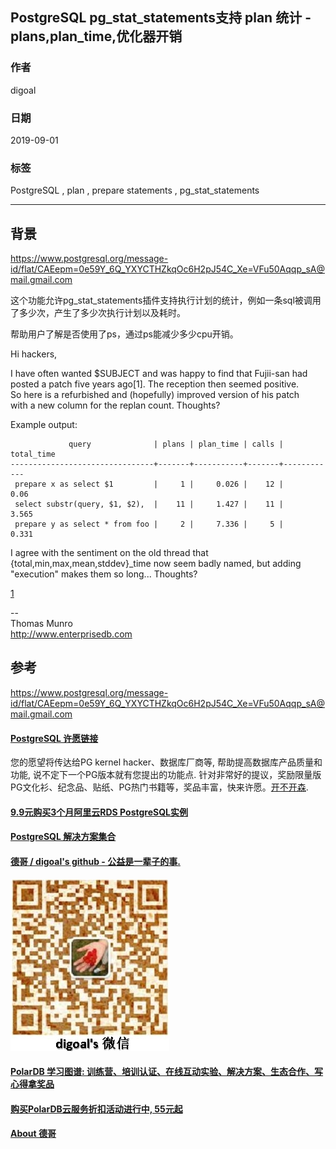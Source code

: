 ## PostgreSQL pg_stat_statements支持 plan 统计 - plans,plan_time,优化器开销  
                                                
### 作者                                                
digoal                                                
                                                
### 日期                                                
2019-09-01                                              
                                                
### 标签                                                
PostgreSQL , plan , prepare statements , pg_stat_statements       
                                                
----                                                
                                                
## 背景     
https://www.postgresql.org/message-id/flat/CAEepm=0e59Y_6Q_YXYCTHZkqOc6H2pJ54C_Xe=VFu50Aqqp_sA@mail.gmail.com   
    
这个功能允许pg_stat_statements插件支持执行计划的统计，例如一条sql被调用了多少次，产生了多少次执行计划以及耗时。  
  
帮助用户了解是否使用了ps，通过ps能减少多少cpu开销。  
  
Hi hackers,  
  
I have often wanted $SUBJECT and was happy to find that Fujii-san had  
posted a patch five years ago[1].  The reception then seemed positive.  
So here is a refurbished and (hopefully) improved version of his patch  
with a new column for the replan count.  Thoughts?  
  
Example output:  
  
```  
             query              | plans | plan_time | calls | total_time  
--------------------------------+-------+-----------+-------+------------  
 prepare x as select $1         |     1 |     0.026 |    12 |       0.06  
 select substr(query, $1, $2),  |    11 |     1.427 |    11 |      3.565  
 prepare y as select * from foo |     2 |     7.336 |     5 |      0.331  
```  
  
I agree with the sentiment on the old thread that  
{total,min,max,mean,stddev}_time now seem badly named, but adding  
"execution" makes them so long...  Thoughts?  
  
[1](https://www.postgresql.org/message-id/CAHGQGwFx_%3DDO-Gu-MfPW3VQ4qC7TfVdH2zHmvZfrGv6fQ3D-Tw%40mail.gmail.com)  
  
--   
Thomas Munro  
http://www.enterprisedb.com  
    
## 参考    
https://www.postgresql.org/message-id/flat/CAEepm=0e59Y_6Q_YXYCTHZkqOc6H2pJ54C_Xe=VFu50Aqqp_sA@mail.gmail.com   
      
  
  
  
  
  
  
  
  
  
  
  
  
  
  
  
  
  
  
  
  
  
  
  
  
  
  
  
  
  
  
  
  
  
  
  
  
  
  
  
  
  
  
  
  
  
  
  
  
  
  
  
  
  
  
  
  
  
  
  
  
  
  
  
  
  
  
  
  
  
#### [PostgreSQL 许愿链接](https://github.com/digoal/blog/issues/76 "269ac3d1c492e938c0191101c7238216")
您的愿望将传达给PG kernel hacker、数据库厂商等, 帮助提高数据库产品质量和功能, 说不定下一个PG版本就有您提出的功能点. 针对非常好的提议，奖励限量版PG文化衫、纪念品、贴纸、PG热门书籍等，奖品丰富，快来许愿。[开不开森](https://github.com/digoal/blog/issues/76 "269ac3d1c492e938c0191101c7238216").  
  
  
#### [9.9元购买3个月阿里云RDS PostgreSQL实例](https://www.aliyun.com/database/postgresqlactivity "57258f76c37864c6e6d23383d05714ea")
  
  
#### [PostgreSQL 解决方案集合](https://yq.aliyun.com/topic/118 "40cff096e9ed7122c512b35d8561d9c8")
  
  
#### [德哥 / digoal's github - 公益是一辈子的事.](https://github.com/digoal/blog/blob/master/README.md "22709685feb7cab07d30f30387f0a9ae")
  
  
![digoal's wechat](../pic/digoal_weixin.jpg "f7ad92eeba24523fd47a6e1a0e691b59")
  
  
#### [PolarDB 学习图谱: 训练营、培训认证、在线互动实验、解决方案、生态合作、写心得拿奖品](https://www.aliyun.com/database/openpolardb/activity "8642f60e04ed0c814bf9cb9677976bd4")
  
  
#### [购买PolarDB云服务折扣活动进行中, 55元起](https://www.aliyun.com/activity/new/polardb-yunparter?userCode=bsb3t4al "e0495c413bedacabb75ff1e880be465a")
  
  
#### [About 德哥](https://github.com/digoal/blog/blob/master/me/readme.md "a37735981e7704886ffd590565582dd0")
  
